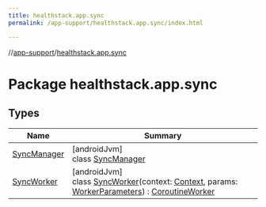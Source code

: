 ```yaml
---
title: healthstack.app.sync
permalink: /app-support/healthstack.app.sync/index.html

---
```

//[app-support](../../index.html)/[healthstack.app.sync](index.html)



# Package healthstack.app.sync



## Types


| Name | Summary |
|---|---|
| [SyncManager](-sync-manager/index.html) | [androidJvm]<br>class [SyncManager](-sync-manager/index.html) |
| [SyncWorker](-sync-worker/index.html) | [androidJvm]<br>class [SyncWorker](-sync-worker/index.html)(context: [Context](https://developer.android.com/reference/kotlin/android/content/Context.html), params: [WorkerParameters](https://developer.android.com/reference/kotlin/androidx/work/WorkerParameters.html)) : [CoroutineWorker](https://developer.android.com/reference/kotlin/androidx/work/CoroutineWorker.html) |

